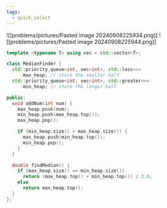 ```yaml
---
tags:
  - quick_select
---
```

![[problems/pictures/Pasted image 20240908225934.png]]
![[problems/pictures/Pasted image 20240908225944.png]]


```c++
template <typename T> using vec = std::vector<T>;

class MedianFinder {
  std::priority_queue<int, vec<int>, std::less<>>
      max_heap; // store the smaller half
  std::priority_queue<int, vec<int>, std::greater<>>
      min_heap; // store the larger half

public:
  void addNum(int num) {
    max_heap.push(num);
    min_heap.push(max_heap.top());
    max_heap.pop();

    if (min_heap.size() > max_heap.size()) {
      max_heap.push(min_heap.top());
      min_heap.pop();
    }
  }

  double findMedian() {
    if (max_heap.size() == min_heap.size())
      return (max_heap.top() + min_heap.top()) / 2.0;
    else
      return max_heap.top();
  }
};
```